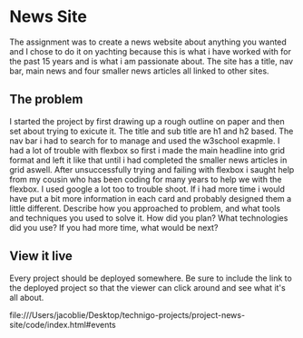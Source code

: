 # News Site

The assignment was to create a news website about anything you wanted and I chose to do it on yachting because this is what i have worked with for the past 15 years and is what i am passionate about.
The site has a title, nav bar, main news and four smaller news articles all linked to other sites.


## The problem

I started the project by first drawing up a rough outline on paper and then set about trying to exicute it.
The title and sub title are h1 and h2 based. The nav bar i had to search for to manage and used the w3school exapmle.
I had a lot of trouble with flexbox so first i made the main headline into grid format and left it like that until i had completed the smaller news articles in grid aswell. 
After unsuccessfully trying and failing with flexbox i saught help from my cousin who has been coding for many years to help we with the flexbox.
I used google a lot too to trouble shoot.
If i had more time i would have put a bit more information in each card and probably designed them a little different.
Describe how you approached to problem, and what tools and techniques you used to solve it. How did you plan? What technologies did you use? If you had more time, what would be next?

## View it live
Every project should be deployed somewhere. Be sure to include the link to the deployed project so that the viewer can click around and see what it's all about.

file:///Users/jacoblie/Desktop/technigo-projects/project-news-site/code/index.html#events
